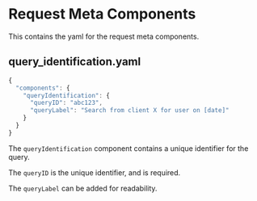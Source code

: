 # Request Meta Components

This contains the yaml for the request meta components.

## query_identification.yaml

```javascript
{
  "components": {
    "queryIdentification": {
      "queryID": "abc123",
      "queryLabel": "Search from client X for user on [date]"
    }
  }
}
```

The `queryIdentification` component contains a unique identifier for the query.

The `queryID` is the unique identifier, and is required.

The `queryLabel` can be added for readability.

